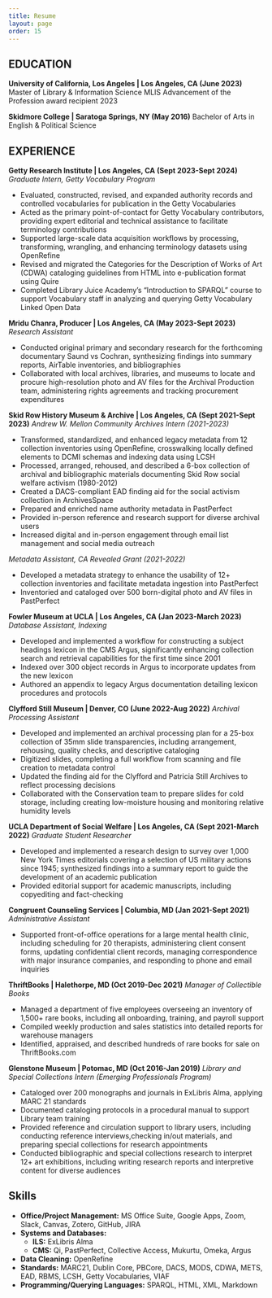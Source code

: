 ```yaml
---
title: Resume 
layout: page
order: 15
---
```


## EDUCATION

**University of California, Los Angeles | Los Angeles, CA (June 2023)** 
Master of Library & Information Science 
MLIS Advancement of the Profession award recipient 2023

**Skidmore College | Saratoga Springs, NY (May 2016)**
Bachelor of Arts in English & Political Science

## EXPERIENCE

**Getty Research Institute | Los Angeles, CA (Sept 2023-Sept 2024)**
_Graduate Intern, Getty Vocabulary Program_
- Evaluated, constructed, revised, and expanded authority records and controlled vocabularies for publication in the Getty Vocabularies
- Acted as the primary point-of-contact for Getty Vocabulary contributors, providing expert editorial and technical assistance to facilitate terminology contributions
- Supported large-scale data acquisition workflows by processing, transforming, wrangling, and enhancing terminology datasets using OpenRefine
- Revised and migrated the Categories for the Description of Works of Art (CDWA) cataloging guidelines from HTML into e-publication format using Quire
- Completed Library Juice Academy’s “Introduction to SPARQL” course to support Vocabulary staff in analyzing and querying Getty Vocabulary Linked Open Data

**Mridu Chanra, Producer | Los Angeles, CA (May 2023-Sept 2023)**
_Research Assistant_
- Conducted original primary and secondary research for the forthcoming documentary Saund vs Cochran, synthesizing findings into summary reports, AirTable inventories, and bibliographies
- Collaborated with local archives, libraries, and museums to locate and procure high-resolution photo and AV files for the Archival Production team, administering rights agreements and tracking procurement expenditures

**Skid Row History Museum & Archive | Los Angeles, CA (Sept 2021-Sept 2023)**
_Andrew W. Mellon Community Archives Intern (2021-2023)_
- Transformed, standardized, and enhanced legacy metadata from 12 collection inventories using OpenRefine, crosswalking locally defined elements to DCMI schemas and indexing data using LCSH
- Processed, arranged, rehoused, and described a 6-box collection of archival and bibliographic materials documenting Skid Row social welfare activism (1980-2012)
- Created a DACS-compliant EAD finding aid for the social activism collection in ArchivesSpace
- Prepared and enriched name authority metadata in PastPerfect
- Provided in-person reference and research support for diverse archival users
- Increased digital and in-person engagement through email list management and social media outreach

_Metadata Assistant, CA Revealed Grant (2021-2022)_
- Developed a metadata strategy to enhance the usability of 12+ collection inventories and facilitate metadata ingestion into PastPerfect
- Inventoried and cataloged over 500 born-digital photo and AV files in PastPerfect

**Fowler Museum at UCLA | Los Angeles, CA (Jan 2023-March 2023)**
_Database Assistant, Indexing_
- Developed and implemented a workflow for constructing a subject headings lexicon in the CMS Argus, significantly enhancing collection search and retrieval capabilities for the first time since 2001
- Indexed over 300 object records in Argus to incorporate updates from the new lexicon
- Authored an appendix to legacy Argus documentation detailing lexicon procedures and protocols

**Clyfford Still Museum | Denver, CO (June 2022-Aug 2022)**
_Archival Processing Assistant_
- Developed and implemented an archival processing plan for a 25-box collection of 35mm slide transparencies, including arrangement, rehousing, quality checks, and descriptive cataloging
- Digitized slides, completing a full workflow from scanning and file creation to metadata control
- Updated the finding aid for the Clyfford and Patricia Still Archives to reflect processing decisions
- Collaborated with the Conservation team to prepare slides for cold storage, including creating low-moisture housing and monitoring relative humidity levels

**UCLA Department of Social Welfare | Los Angeles, CA (Sept 2021-March 2022)**
_Graduate Student Researcher_
- Developed and implemented a research design to survey over 1,000 New York Times editorials covering a selection of US military actions since 1945; synthesized findings into a summary report to guide the development of an academic publication
- Provided editorial support for academic manuscripts, including copyediting and fact-checking

**Congruent Counseling Services | Columbia, MD (Jan 2021-Sept 2021)**
_Administrative Assistant_
- Supported front-of-office operations for a large mental health clinic, including scheduling for 20 therapists, administering client consent forms, updating confidential client records, managing correspondence with major insurance companies, and responding to phone and email inquiries

**ThriftBooks | Halethorpe, MD (Oct 2019-Dec 2021)**
_Manager of Collectible Books_
- Managed a department of five employees overseeing an inventory of 1,500+ rare books, including all onboarding, training, and payroll support
- Compiled weekly production and sales statistics into detailed reports for warehouse managers
- Identified, appraised, and described hundreds of rare books for sale on ThriftBooks.com

**Glenstone Museum | Potomac, MD (Oct 2016-Jan 2019)**
_Library and Special Collections Intern (Emerging Professionals Program)_
- Cataloged over 200 monographs and journals in ExLibris Alma, applying MARC 21 standards
- Documented cataloging protocols in a procedural manual to support Library team training
- Provided reference and circulation support to library users, including conducting reference interviews,checking in/out materials, and preparing special collections for research appointments
- Conducted bibliographic and special collections research to interpret 12+ art exhibitions, including writing research reports and interpretive content for diverse audiences

## Skills

- **Office/Project Management:** MS Office Suite, Google Apps, Zoom, Slack, Canvas, Zotero, GitHub, JIRA 
- **Systems and Databases:**
    - **ILS:** ExLibris Alma
    - **CMS:** Qi, PastPerfect, Collective Access, Mukurtu, Omeka, Argus
- **Data Cleaning:** OpenRefine
- **Standards:** MARC21, Dublin Core, PBCore, DACS, MODS, CDWA, METS, EAD, RBMS, LCSH, Getty Vocabularies, VIAF
- **Programming/Querying Languages:** SPARQL, HTML, XML, Markdown












